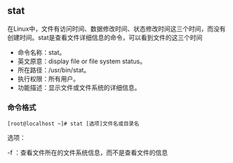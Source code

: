 ##  stat

在Linux中，文件有访问时间、数据修改时间、状态修改时间这三个时间，而没有创建时间。stat是查看文件详细信息的命令，可以看到文件的这三个时间

* 命令名称：stat。
*  英文原意：display file or file system status。
*  所在路径：/usr/bin/stat。
*  执行权限：所有用户。
*  功能描述：显示文件或文件系统的详细信息。

###	 命令格式

```
[root@localhost ~]# stat [选项]文件名或目录名
```

选项：

-f ：查看文件所在的文件系统信息，而不是查看文件的信息